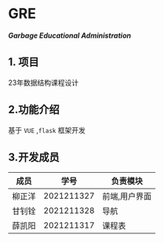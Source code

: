 # GRE

***Garbage Educational Administration***

## 1. 项目

23年数据结构课程设计

## 2.功能介绍

基于 `VUE` ,`flask` 框架开发

## 3.开发成员

| 成员   | 学号       | 负责模块      |
| ------ | ---------- | ------------- |
| 柳正洋 | 2021211327 | 前端,用户界面 |
| 甘钊铨 | 2021211328 | 导航          |
| 薛凯阳 | 2021211317 | 课程表        |
